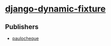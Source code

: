 # [django-dynamic-fixture](https://pypi.org/project/django-dynamic-fixture)



## Publishers
- [paulocheque](https://pypi.org/user/paulocheque)

